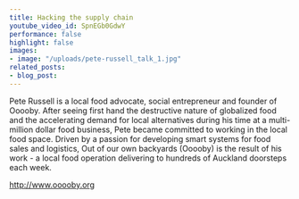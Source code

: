 ```yaml
---
title: Hacking the supply chain
youtube_video_id: SpnEGb0GdwY
performance: false
highlight: false
images:
- image: "/uploads/pete-russell_talk_1.jpg"
related_posts:
- blog_post: 
---
```


Pete Russell is a local food advocate, social entrepreneur and founder of Ooooby. After seeing first hand the destructive nature of globalized food and the accelerating demand for local alternatives during his time at a multi-million dollar food business, Pete became committed to working in the local food space. Driven by a passion for developing smart systems for food sales and logistics, Out of our own backyards (Ooooby) is the result of his work - a local food operation delivering to hundreds of Auckland doorsteps each week.

http://www.ooooby.org